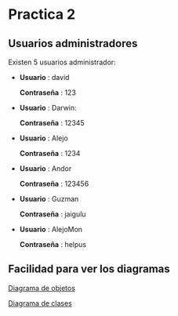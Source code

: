 # Practica 2

## Usuarios administradores

Existen 5 usuarios administrador:

* **Usuario** : david

   **Contraseña** : 123
   
* **Usuario** : Darwin: 

   **Contraseña** : 12345
   
* **Usuario** : Alejo

   **Contraseña** : 1234
   
* **Usuario** : Andor

   **Contraseña** : 123456
   
* **Usuario** : Guzman

   **Contraseña** : jaigulu
   
* **Usuario** : AlejoMon

   **Contraseña** : helpus
   
   
   
 ## Facilidad para ver los diagramas

[Diagrama de objetos](https://drive.google.com/a/unal.edu.co/file/d/1tDR3zBD4uUGLdSjnGADJ_RmSoCQnGb2M/view?usp=sharing)

[Diagrama de clases](https://drive.google.com/a/unal.edu.co/file/d/12bub53Tia-tMyTYYqE8cML0KdpLqZ07X/view?usp=sharing)
